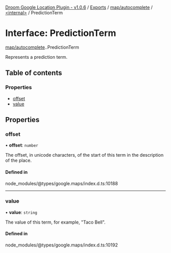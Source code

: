 [Droom Google Location Plugin - v1.0.6](../README.md) / [Exports](../modules.md) / [map/autocomplete](../modules/map_autocomplete.md) / [<internal\>](../modules/map_autocomplete._internal_.md) / PredictionTerm

# Interface: PredictionTerm

[map/autocomplete](../modules/map_autocomplete.md).[<internal>](../modules/map_autocomplete._internal_.md).PredictionTerm

Represents a prediction term.

## Table of contents

### Properties

- [offset](map_autocomplete._internal_.PredictionTerm.md#offset)
- [value](map_autocomplete._internal_.PredictionTerm.md#value)

## Properties

### offset

• **offset**: `number`

The offset, in unicode characters, of the start of this term in the
description of the place.

#### Defined in

node_modules/@types/google.maps/index.d.ts:10188

___

### value

• **value**: `string`

The value of this term, for example, &quot;Taco Bell&quot;.

#### Defined in

node_modules/@types/google.maps/index.d.ts:10192
